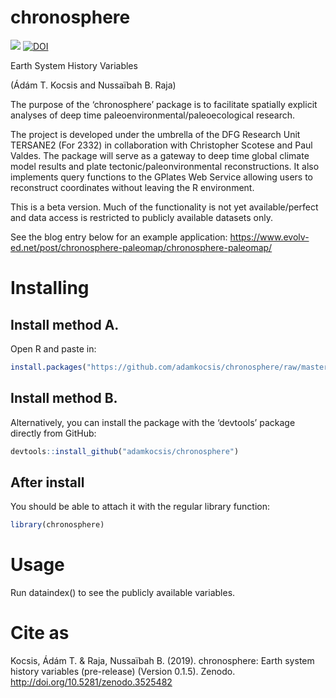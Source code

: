 
# chronosphere

[![](https://img.shields.io/badge/devel%20version-0.2.0-green.svg)](https://github.com/adamkocsis/chronosphere)
[![DOI](https://zenodo.org/badge/DOI/10.5281/zenodo.3530703.svg)](https://doi.org/10.5281/zenodo.3530703)

Earth System History Variables

(Ádám T. Kocsis and Nussaïbah B. Raja)

The purpose of the ‘chronosphere’ package is to facilitate spatially
explicit analyses of deep time paleoenvironmental/paleoecological
research.

The project is developed under the umbrella of the DFG Research Unit
TERSANE2 (For 2332) in collaboration with Christopher Scotese and Paul
Valdes. The package will serve as a gateway to deep time global climate
model results and plate tectonic/paleonvironmental reconstructions. It
also implements query functions to the GPlates Web Service allowing
users to reconstruct coordinates without leaving the R environment.

This is a beta version. Much of the functionality is not yet
available/perfect and data access is restricted to publicly available
datasets only.

See the blog entry below for an example application:
<https://www.evolv-ed.net/post/chronosphere-paleomap/chronosphere-paleomap/>

# Installing

## Install method A.

Open R and paste
in:

``` r
install.packages("https://github.com/adamkocsis/chronosphere/raw/master/_archive/source/chronosphere_0.2.0.tar.gz", repos=NULL, type="source")
```

## Install method B.

Alternatively, you can install the package with the ‘devtools’ package
directly from GitHub:

``` r
devtools::install_github("adamkocsis/chronosphere")
```

## After install

You should be able to attach it with the regular library function:

``` r
library(chronosphere)
```

# Usage

Run dataindex() to see the publicly available variables.

# Cite as

Kocsis, Ádám T. & Raja, Nussaïbah B. (2019). chronosphere: Earth system
history variables (pre-release) (Version 0.1.5). Zenodo.
<http://doi.org/10.5281/zenodo.3525482>
